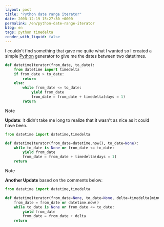 ```yaml
---
layout: post
title: "Python date range iterator"
date: 2008-12-19 15:27:30 +0000
permalink: /en/python-date-range-iterator
blog: en
tags: python timedelta
render_with_liquid: false
---
```


<!-- textlint-disable rousseau -->

I couldn't find something that gave me quite what I wanted so I created
a simple [Python](http://www.python.org/) generator to give me the dates
between two datetimes.

```python
def datetimeIterator(from_date, to_date):
    from datetime import timedelta
    if from_date > to_date:
        return
    else:
        while from_date <= to_date:
            yield from_date
            from_date = from_date + timedelta(days = 1)
        return
```

<div class="note">

<div class="title">

Note

</div>

**Update**: It didn't take me long to realize that it wasn't as nice as
it could have been.

```python
from datetime import datetime,timedelta

def datetimeIterator(from_date=datetime.now(), to_date=None):
    while to_date is None or from_date <= to_date:
        yield from_date
        from_date = from_date + timedelta(days = 1)
    return
```

</div>

<div class="note">

<div class="title">

Note

</div>

**Another Update** based on the comments below:

```python
from datetime import datetime,timedelta

def datetimeIterator(from_date=None, to_date=None, delta=timedelta(minutes=1)):
    from_date = from_date or datetime.now()
    while to_date is None or from_date <= to_date:
        yield from_date
        from_date = from_date + delta
    return
```

</div>

<!-- textlint-enable rousseau -->

